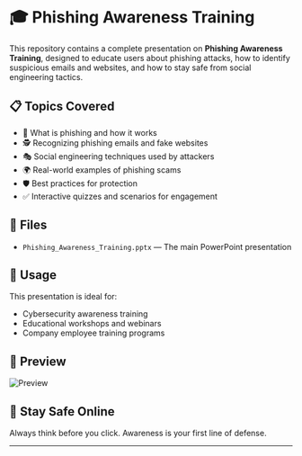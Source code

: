 
# 🎓 Phishing Awareness Training

This repository contains a complete presentation on **Phishing Awareness Training**, designed to educate users about phishing attacks, how to identify suspicious emails and websites, and how to stay safe from social engineering tactics.

## 📋 Topics Covered

- 📧 What is phishing and how it works
- 🕵️ Recognizing phishing emails and fake websites
- 🎭 Social engineering techniques used by attackers
- 🌍 Real-world examples of phishing scams
- 🛡️ Best practices for protection
- ✅ Interactive quizzes and scenarios for engagement

## 📂 Files

- `Phishing_Awareness_Training.pptx` — The main PowerPoint presentation

## 🧠 Usage

This presentation is ideal for:
- Cybersecurity awareness training
- Educational workshops and webinars
- Company employee training programs

## 📸 Preview

![Preview](https://user-images.githubusercontent.com/placeholder/phishing-presentation-preview.png)

## 🔐 Stay Safe Online

Always think before you click. Awareness is your first line of defense.

---


